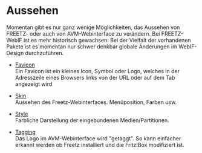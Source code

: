 # Aussehen

Momentan gibt es nur ganz wenige Möglichkeiten, das Aussehen von
FREETZ- oder auch von AVM-Webinterface zu verändern. Bei FREETZ-WebIF
ist es mehr historisch gewachsen: Bei der Vielfalt der vorhandenen
Pakete ist es momentan nur schwer denkbar globale Änderungen im
WebIF-Design durchzuführen.

  * [Favicon](favicon.md)<br>
    Ein Favicon ist ein kleines Icon, Symbol oder Logo, welches in
    der Adresszeile eines Browsers links von der URL oder auf dem
    Tab angezeigt wird  

  * [Skin](skin.md)<br>
    Aussehen des Freetz-Webinterfaces. Menüposition, Farben usw.

  * [Style](style.md)<br>
    Farbliche Darstellung der eingebundenen Medien/Partitionen.

  * [Tagging](tagging.md)<br>
    Das Logo im AVM-Webinterface wird "getaggt". So kann einfacher
    erkannt werden ob Freetz installiert und die Fritz!Box
    modifiziert ist.


